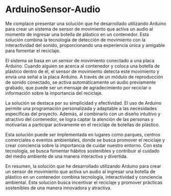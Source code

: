# ArduinoSensor-Audio
 Me complace presentar una solución que he desarrollado utilizando Arduino para crear un sistema de sensor de movimiento que activa un audio al momento de ingresar una botella de plástico en un contenedor. Esta solución combina la tecnología de detección de movimiento con la interactividad del sonido, proporcionando una experiencia única y amigable para fomentar el reciclaje.

El sistema se basa en un sensor de movimiento conectado a una placa Arduino. Cuando alguien se acerca al contenedor y coloca una botella de plástico dentro de él, el sensor de movimiento detecta este movimiento y envía una señal a la placa Arduino. A través de un módulo de reproducción de sonido conectado, se activa automáticamente un audio previamente grabado, que puede ser un mensaje de agradecimiento por reciclar o información sobre la importancia del reciclaje.

La solución se destaca por su simplicidad y efectividad. El uso de Arduino permite una programación personalizada y adaptable a las necesidades específicas del proyecto. Además, al combinarlo con un diseño intuitivo y atractivo del contenedor, se logra captar la atención de las personas y motivarlas a participar activamente en el reciclaje de botellas de plástico.

Esta solución puede ser implementada en lugares como parques, centros comerciales o eventos ambientales, donde se busca promover el reciclaje y crear conciencia sobre la importancia de cuidar nuestro entorno. Con esta tecnología, se busca fomentar hábitos sostenibles y contribuir al cuidado del medio ambiente de una manera interactiva y divertida.

En resumen, la solución que he desarrollado utilizando Arduino para crear un sensor de movimiento que activa un audio al ingresar una botella de plástico en un contenedor combina tecnología, interactividad y conciencia ambiental. Esta solución busca incentivar el reciclaje y promover prácticas sostenibles de una manera innovadora y atractiva.
